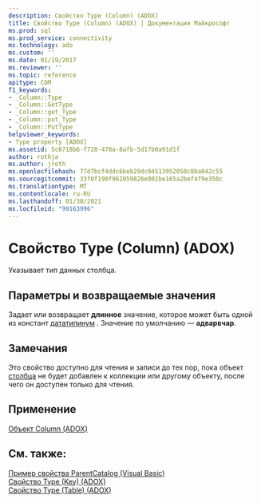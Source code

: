 ```yaml
---
description: Свойство Type (Column) (ADOX)
title: Свойство Type (Column) (ADOX) | Документация Майкрософт
ms.prod: sql
ms.prod_service: connectivity
ms.technology: ado
ms.custom: ''
ms.date: 01/19/2017
ms.reviewer: ''
ms.topic: reference
apitype: COM
f1_keywords:
- _Column::Type
- _Column::GetType
- _Column::get_Type
- _Column::put_Type
- _Column::PutType
helpviewer_keywords:
- Type property [ADOX]
ms.assetid: 5c6718b6-f728-478a-8afb-5d17b0a91d1f
author: rothja
ms.author: jroth
ms.openlocfilehash: 77d7bcf4ddc6beb29dc04513952050c8ba042c55
ms.sourcegitcommit: 33f0f190f962059826e002be165a2bef4f9e350c
ms.translationtype: MT
ms.contentlocale: ru-RU
ms.lasthandoff: 01/30/2021
ms.locfileid: "99163996"
---
```

# <a name="type-property-column-adox"></a>Свойство Type (Column) (ADOX)
Указывает тип данных столбца.  
  
## <a name="settings-and-return-values"></a>Параметры и возвращаемые значения  
 Задает или возвращает **длинное** значение, которое может быть одной из констант [дататипинум](../ado-api/datatypeenum.md) . Значение по умолчанию — **адварвчар**.  
  
## <a name="remarks"></a>Замечания  
 Это свойство доступно для чтения и записи до тех пор, пока объект [столбца](./column-object-adox.md) не будет добавлен к коллекции или другому объекту, после чего он доступен только для чтения.  
  
## <a name="applies-to"></a>Применение  
 [Объект Column (ADOX)](./column-object-adox.md)  
  
## <a name="see-also"></a>См. также:  
 [Пример свойства ParentCatalog (Visual Basic)](./parentcatalog-property-example-vb.md)   
 [Свойство Type (Key) (ADOX)](./type-property-key-adox.md)   
 [Свойство Type (Table) (ADOX)](./type-property-table-adox.md)